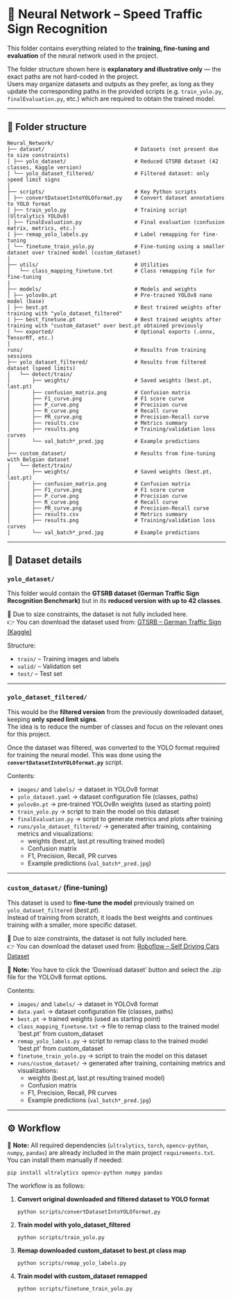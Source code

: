 # 🧠 Neural Network – Speed Traffic Sign Recognition

This folder contains everything related to the **training, fine-tuning and evaluation** of the neural network used in the project.  

The folder structure shown here is **explanatory and illustrative only** — the exact paths are not hard-coded in the project.  
Users may organize datasets and outputs as they prefer, as long as they update the corresponding paths in the provided scripts (e.g. `train_yolo.py`, `finalEvaluation.py`, etc.) which are required to obtain the trained model.


---

## 📂 Folder structure
```
Neural_Network/
├── dataset/                             # Datasets (not present due to size constraints)
│ ├── yolo_dataset/                      # Reduced GTSRB dataset (42 classes, Kaggle version)
│ └── yolo_dataset_filtered/             # Filtered dataset: only speed limit signs
│
├── scripts/                             # Key Python scripts
│ ├── convertDatasetIntoYOLOformat.py    # Convert dataset annotations to YOLO format
│ ├── train_yolo.py                      # Training script (Ultralytics YOLOv8)
│ ├── finalEvaluation.py                 # Final evaluation (confusion matrix, metrics, etc.)
| ├── remap_yolo_labels.py               # Label remapping for fine-tuning
│ └── finetune_train_yolo.py             # Fine-tuning using a smaller dataset over trained model (custom_dataset)
|
├── utils/                               # Utilities
│   └── class_mapping_finetune.txt       # Class remapping file for fine-tuning
|
├── models/                              # Models and weights
│ ├── yolov8n.pt                         # Pre-trained YOLOv8 nano model (base)
│ ├── best.pt                            # Best trained weights after training with "yolo_dataset_filtered"
| ├── best_finetune.pt                   # Best trained weights after training with "custom_dataset" over best.pt obtained previously
│ └── exported/                          # Optional exports (.onnx, TensorRT, etc.)
│
runs/                                    # Results from training sessions
├── yolo_dataset_filtered/               # Results from filtered dataset (speed limits)
│   └── detect/train/        
│       ├── weights/                     # Saved weights (best.pt, last.pt)
│       ├── confusion_matrix.png         # Confusion matrix
│       ├── F1_curve.png                 # F1 score curve
│       ├── P_curve.png                  # Precision curve
│       ├── R_curve.png                  # Recall curve
│       ├── PR_curve.png                 # Precision-Recall curve
│       ├── results.csv                  # Metrics summary
│       ├── results.png                  # Training/validation loss curves
│       └── val_batch*_pred.jpg          # Example predictions
│
├── custom_dataset/                      # Results from fine-tuning with Belgian dataset
|   └── detect/train/        
│       ├── weights/                     # Saved weights (best.pt, last.pt)
│       ├── confusion_matrix.png         # Confusion matrix
│       ├── F1_curve.png                 # F1 score curve
│       ├── P_curve.png                  # Precision curve
│       ├── R_curve.png                  # Recall curve
│       ├── PR_curve.png                 # Precision-Recall curve
│       ├── results.csv                  # Metrics summary
│       ├── results.png                  # Training/validation loss curves
│       └── val_batch*_pred.jpg          # Example predictions
```
---

## 📑 Dataset details

### `yolo_dataset/`  
This folder would contain the **GTSRB dataset (German Traffic Sign Recognition Benchmark)** but in its **reduced version with up to 42 classes**.  

📌 Due to size constraints, the dataset is not fully included here.  
👉 You can download the dataset used from: [GTSRB – German Traffic Sign (Kaggle)](https://www.kaggle.com/datasets/meowmeowmeowmeowmeow/gtsrb-german-traffic-sign)

Structure:  
- `train/` – Training images and labels  
- `valid/` – Validation set  
- `test/` – Test set  

---

### `yolo_dataset_filtered/`  
This would be the **filtered version** from the previously downloaded dataset, keeping **only speed limit signs**.  
The idea is to reduce the number of classes and focus on the relevant ones for this project.

Once the dataset was filtered, was converted to the YOLO format required for training the neural model. This was done using the **`convertDatasetIntoYOLOformat.py`** script.

Contents:  
- `images/` and `labels/` → dataset in YOLOv8 format  
- `yolo_dataset.yaml` → dataset configuration file (classes, paths)  
- `yolov8n.pt` → pre-trained YOLOv8n weights (used as starting point)  
- `train_yolo.py` → script to train the model on this dataset  
- `finalEvaluation.py` → script to generate metrics and plots after training  
- `runs/yolo_dataset_filtered/` → generated after training, containing metrics and visualizations:
  - weights (best.pt, last.pt resulting trained model)
  - Confusion matrix
  - F1, Precision, Recall, PR curves
  - Example predictions (`val_batch*_pred.jpg`)

---

### `custom_dataset/` (fine-tuning)  
This dataset is used to **fine-tune the model** previously trained on `yolo_dataset_filtered` (*best.pt*).  
Instead of training from scratch, it loads the best weights and continues training with a smaller, more specific dataset.  

📌 Due to size constraints, the dataset is not fully included here.  
👉 You can download the dataset used from: [Roboflow – Self Driving Cars Dataset](https://universe.roboflow.com/selfdriving-car-qtywx/self-driving-cars-lfjou/dataset/6)

📌 **Note:** You have to click the ‘Download dataset’ button and select the .zip file for the YOLOv8 format options.

Contents: 
- `images/` and `labels/` → dataset in YOLOv8 format  
- `data.yaml` → dataset configuration file (classes, paths)  
- `best.pt` → trained weights (used as starting point)
- `class_mapping_finetune.txt` → file to remap class to the trained model 'best.pt' from custom_dataset
- `remap_yolo_labels.py` → script to remap class to the trained model 'best.pt' from custom_dataset
- `finetune_train_yolo.py` → script to train the model on this dataset  
- `runs/custom_dataset/` → generated after training, containing metrics and visualizations:
  - weights (best.pt, last.pt resulting trained model)
  - Confusion matrix
  - F1, Precision, Recall, PR curves
  - Example predictions (`val_batch*_pred.jpg`)

---

## ⚙️ Workflow

📌 **Note:** All required dependencies (`ultralytics`, `torch`, `opencv-python`, `numpy`, `pandas`) are already included in the main project `requirements.txt`. You can install them manually if needed:  
```
pip install ultralytics opencv-python numpy pandas
```
The workflow is as follows:

1. **Convert original downloaded and filtered dataset to YOLO format**  
   ```
   python scripts/convertDatasetIntoYOLOformat.py
   ```
2. **Train model with yolo_dataset_filtered**
     ```
   python scripts/train_yolo.py
   ```
3. **Remap downloaded custom_dataset to best.pt class map**
   ```
   python scripts/remap_yolo_labels.py
   ```
4. **Train model with custom_dataset remapped**
    ```
   python scripts/finetune_train_yolo.py
   ```
    
